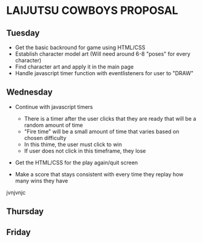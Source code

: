 # LAIJUTSU COWBOYS PROPOSAL

## Tuesday

- Get the basic backround for game using HTML/CSS
- Establish character model art (Will need around 6-8 "poses" for every character)
- Find character art and apply it in the main page
- Handle javascript timer function with eventlisteners for user to "DRAW"

## Wednesday
- Continue with javascript timers
    - There is a timer after the user clicks that they are ready that will be a random amount of time
    - "Fire time" will be a small amount of time that varies based on chosen difficulty
    - In this thime, the user must click to win
    - If user does not click in this timeframe, they lose

- Get the HTML/CSS for the play again/quit screen
- Make a score that stays consistent with every time they replay how many wins they have

jvnjvnjc

## Thursday

## Friday
